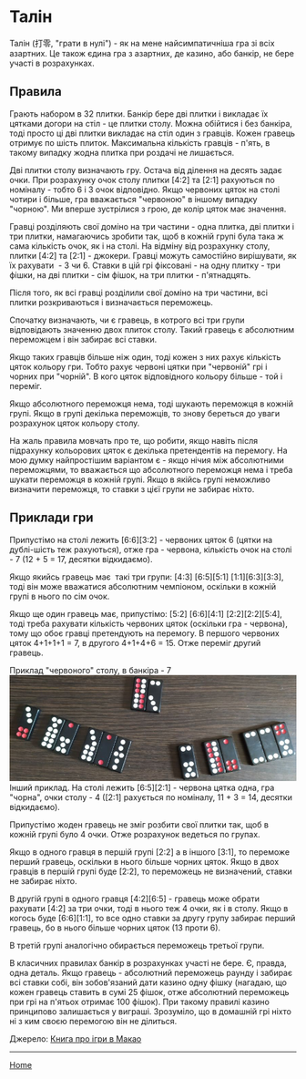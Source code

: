 # Талін

Талін (打零, "грати в нулі") - як на мене найсимпатичніша гра зі всіх азартних. Це також єдина гра з азартних, де казино, або банкір, не бере участі в розрахунках. 

## Правила 

Грають набором в 32 плитки. Банкір бере дві плитки і викладає їх цятками догори на стіл - це плитки столу. Можна обійтися і без банкіра, тоді просто ці дві плитки викладає на стіл один з гравців. Кожен гравець отримує по шість плиток. Максимальна кількість гравців - п'ять, в такому випадку жодна плитка при роздачі не лишається. 

Дві плитки столу визначають гру. Остача від ділення на десять задає очки. При розрахунку очок столу плитки [4:2] та [2:1] рахуються по номіналу - тобто 6 і 3 очок відповідно. Якщо червоних цяток на столі чотири і більше, гра вважається "червоною" в іншому випадку "чорною". Ми вперше зустрілися з грою, де колір цяток має значення. 

Гравці розділяють свої доміно на три частини - одна плитка, дві плитки і три плитки, намагаючись зробити так, щоб в кожній групі була така ж сама кількість очок, як і на столі. На відміну від розрахунку столу, плитки [4:2] та [2:1] - джокери. Гравці можуть самостійно вирішувати, як їх рахувати  - 3 чи 6. Ставки в цій грі фіксовані - на одну плитку - три фішки, на дві плитки - сім фішок, на три плитки - п'ятнадцять. 

Після того, як всі гравці розділили свої доміно на три частини, всі плитки розкриваються і визначається переможець. 

Спочатку визначають, чи є гравець, в котрого всі три групи відповідають значенню двох плиток столу. Такий гравець є абсолютним переможцем і він забирає всі ставки. 

Якщо таких гравців більше ніж один, тоді кожен з них рахує кількість цяток кольору гри. Тобто рахує червоні цятки при "червоній" грі і чорних при "чорній". В кого цяток відповідного кольору більше - той і переміг. 

Якщо абсолютного переможця нема, тоді шукають переможця в кожній групі. Якщо в групі декілька переможців, то знову береться до уваги розрахунок цяток кольору столу. 

На жаль правила мовчать про те, що робити, якщо навіть після підрахунку кольорових цяток є декілька претендентів на перемогу. На мою думку найпростішим варіантом є - якщо нічия між абсолютними переможцями, то вважається що абсолютного переможця нема і треба шукати переможця в кожній групі. Якщо в якійсь групі неможливо визначити переможця, то ставки з цієї групи не забирає ніхто. 

## Приклади гри 

Припустімо на столі лежить [6:6][3:2] - червоних цяток 6 (цятки на дублі-шість теж рахуються), отже гра - червона, кількість очок на столі - 7 (12 + 5 = 17, десятки відкидаємо). 

Якщо якийсь гравець має  такі три групи: [4:3] [6:5][5:1] [1:1][6:3][3:3], тоді він може вважатися абсолютним чемпіоном, оскільки в кожній групі в нього по сім очок. 

Якщо ще один гравець має, припустімо: [5:2] [6:6][4:1] [2:2][2:2][5:4], тоді треба рахувати кількість червоних цяток (оскільки гра - червона), тому що обоє гравці претендують на перемогу. В першого червоних цяток 4+1+1+1 = 7, в другого 4+1+4+6 = 15. Отже переміг другий гравець. 

Приклад "червоного" столу, в банкіра - 7 ![](/docs/assets/images/gupai/da-ling.jpg?w=841)  
Інший приклад. На столі лежить [6:5][2:1] - червона цятка одна, гра "чорна", очки столу - 4 ([2:1] рахується по номіналу, 11 + 3 = 14, десятки відкидаємо). 

Припустімо жоден гравець не зміг розбити свої плитки так, щоб в кожній групі було 4 очки. Отже розрахунок ведеться по групах. 

Якщо в одного гравця в першій групі [2:2] а в іншого [3:1], то переможе перший гравець, оскільки в нього більше чорних цяток. Якщо в двох гравців в першій групі буде [2:2], то переможець не визначений, ставки не забирає ніхто. 

В другій групі в одного гравця [4:2][6:5] - гравець може обрати рахувати [4:2] за три очки, тоді в нього теж 4 очки, як і в столу. Якщо в когось буде [6:6][1:1], то все одно ставки за другу групу забирає перший гравець, бо в нього більше чорних цяток (13 проти 6). 

В третій групі аналогічно обирається переможець третьої групи. 

В класичних правилах банкір в розрахунках участі не бере. Є, правда, одна деталь. Якщо гравець - абсолютний переможець раунду і забирає всі ставки собі, він зобов'язаний дати казино одну фішку (нагадаю, що кожен гравець ставить в сумі 25 фішок, отже абсолютний переможець при грі на п'ятьох отримає 100 фішок). При такому правилі казино принципово залишається у виграші. Зрозуміло, що в домашній грі ніхто ні з ким своєю перемогою він не ділиться. 

Джерело: [ Книга про ігри в Макао](https://books.google.com.ua/books/about/Jogos_brinquedos_e_outras_divers%C3%B5es_pop.html?id=m5mf6kxo2L4C&redir_esc=y) 

---  

[Home](/wpua/gupai/index.html)
